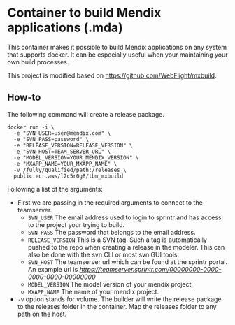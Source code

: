 # Container to build Mendix applications (.mda)
This container makes it possible to build Mendix applications on any system that supports docker. It can be especially useful when your maintaining your own build processes.

This project is modified based on https://github.com/WebFlight/mxbuild.

## How-to
The following command will create a release package.
```
docker run -i \
  -e "SVN_USER=user@mendix.com" \
  -e "SVN_PASS=password" \
  -e "RELEASE_VERSION=RELEASE_VERSION" \
  -e "SVN_HOST=TEAM_SERVER_URL" \
  -e "MODEL_VERSION=YOUR_MENDIX_VERSION" \
  -e "MXAPP_NAME=YOUR_MXAPP_NAME" \
  -v /fully/qualified/path:/releases \
  public.ecr.aws/l2c5r0g8/tbn_mxbuild
```

Following a list of the arguments:
- First we are passing in the required arguments to connect to the teamserver.
  - `SVN_USER` The email address used to login to sprintr and has access to the project your trying to build.
  - `SVN_PASS` The password that belongs to the email address.
  - `RELEASE_VERSION` This is a SVN tag. Such a tag is automatically pushed to the repo when creating a release in the modeler. This can also be done with the svn CLI or most svn GUI tools.
  - `SVN_HOST` The teamserver url which can be found at the sprintr portal. An example url is _https://teamserver.sprintr.com/00000000-0000-0000-0000-00000000_
  - `MODEL_VERSION` The model version of your mendix project.
  - `MXAPP_NAME` The name of your mendix project.
- `-v` option stands for volume. The builder will write the release package to the releases folder in the container. Map the releases folder to any path on the host.
